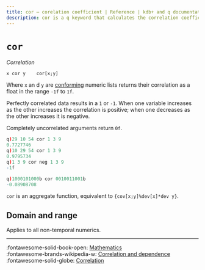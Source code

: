 ```yaml
---
title: cor – corelation coefficient | Reference | kdb+ and q documentation
description: cor is a q keyword that calculates the correlation coefficient of two numeric lists.
---
```

# `cor`



_Correlation_

```syntax
x cor y    cor[x;y]
```

Where `x` an d `y` are [conforming](../basics/conformable.md) numeric lists returns their correlation as a float in the range `-1f` to `1f`. 

Perfectly correlated data results in a `1` or `-1`. When one variable increases as the other increases the correlation is positive; when one decreases as the other increases it is negative. 

Completely uncorrelated arguments return `0f`.

```q
q)29 10 54 cor 1 3 9
0.7727746
q)10 29 54 cor 1 3 9
0.9795734
q)1 3 9 cor neg 1 3 9
-1f

q)1000101000b cor 0010011001b
-0.08908708
```

`cor` is an aggregate function, equivalent to `{cov[x;y]%dev[x]*dev y}`.


## Domain and range

Applies to all non-temporal numerics.


----
:fontawesome-solid-book-open:
[Mathematics](../basics/math.md)
<br>
:fontawesome-brands-wikipedia-w:
[Correlation and dependence](https://en.wikipedia.org/wiki/Correlation_and_dependence "Wikipedia")
<br>
:fontawesome-solid-globe:
[Correlation](http://financereference.com/learn/correlation "financereference.com")

